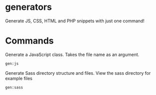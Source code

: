 # generators
Generate JS, CSS, HTML and PHP snippets with just one command!

# Commands

Generate a JavaScript class. Takes the file name as an argument.

```bash
gen:js
```

Generate Sass directory structure and files. View the sass directory for example files

```bash
gen:sass
```